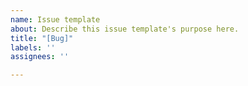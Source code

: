 ```yaml
---
name: Issue template
about: Describe this issue template's purpose here.
title: "[Bug]"
labels: ''
assignees: ''

---
```


<!-- Thanks for submitting an issue! All bug reports and problem issues require a **descriptive info** and *possible screenshots*. -->
